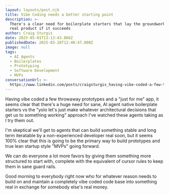 ```yaml
---
layout: layouts/post.njk
title: Vibe Coding needs a better starting point
description: >-
  There's a clear need for boilerplate starters that lay the groundwork to be a
  real product if it succeeds
author: Craig Sturgis
date: 2025-05-01T13:13:43.866Z
publishedDate: 2025-03-28T12:40:47.000Z
image: null
tags:
  - AI Agents
  - Boilerplates
  - Prototyping
  - Software Development
  - MVPs
conversationUrl: >-
  https://www.linkedin.com/posts/craigsturgis_having-vibe-coded-a-few-throwaway-prototypes-activity-7311427046230867968-dZPD
---
```


Having vibe coded a few throwaway prototypes and a "just for me" app, it seems clear that there's a huge need for sane, AI agent native boilerplate starters vs the "yolo let's just make whatever architectural decisions that get us to something working" approach I've watched these agents taking as I try them out.

I'm skeptical we'll get to agents that can build something stable and long term iteratable by a non-experienced developer real soon, but it seems 100% clear that this is going to be the primary way to build prototypes and true lean startup style "MVPs" going forward.

We can do everyone a lot more favors by giving them something more structured to start with, complete with the equivalent of cursor rules to keep them in sane guard rails.

Good morning to everybody right now who for whatever reason needs to build on and maintain a completely vibe coded code base into something real in exchange for somebody else's real money.
